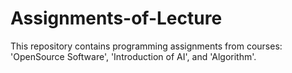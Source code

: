# Assignments-of-Lecture
This repository contains programming assignments from courses: 'OpenSource Software', 'Introduction of AI', and 'Algorithm'.
